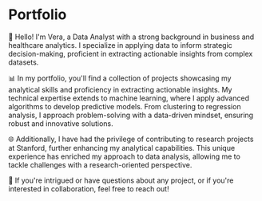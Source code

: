 # Portfolio
👋 Hello! I'm Vera, a Data Analyst with a strong background in business and healthcare analytics. I specialize in applying data to inform strategic decision-making, proficient in extracting actionable insights from complex datasets.

📊 In my portfolio, you'll find a collection of projects showcasing my analytical skills and proficiency in extracting actionable insights. My technical expertise extends to machine learning, where I apply advanced algorithms to develop predictive models. From clustering to regression analysis, I approach problem-solving with a data-driven mindset, ensuring robust and innovative solutions.

🌐 Additionally, I have had the privilege of contributing to research projects at Stanford, further enhancing my analytical capabilities. This unique experience has enriched my approach to data analysis, allowing me to tackle challenges with a research-oriented perspective.

🚀 If you're intrigued or have questions about any project, or if you're interested in collaboration, feel free to reach out! 


